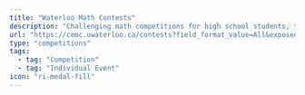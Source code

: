 ```yaml
---
title: "Waterloo Math Contests"
description: "Challenging math competitions for high school students, testing problem-solving and critical thinking skills"
url: "https://cemc.uwaterloo.ca/contests?field_format_value=All&exposed_month=All&subject_area=3"
type: "competitions"
tags:
  - tag: "Competition"
  - tag: "Individual Event"
icon: "ri-medal-fill"
---
```

